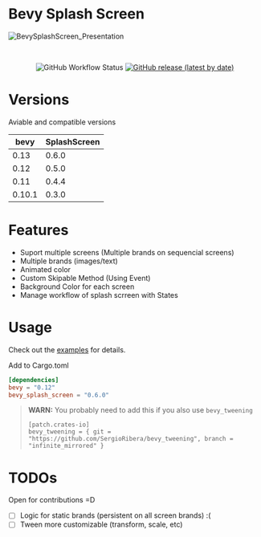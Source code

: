 # Bevy Splash Screen
![BevySplashScreen_Presentation](https://user-images.githubusercontent.com/56278796/235970678-5ec68136-4624-419d-b1e1-f7d9f311bdae.gif)

</br>
<p align="center">
    <img alt="GitHub Workflow Status" src="https://img.shields.io/github/actions/workflow/status/SergioRibera/bevy_splash_screen/ci.yml?label=ci&style=flat-square">
    <a href="https://crates.io/crates/bevy_splash_screen"><img alt="GitHub release (latest by date)" src="https://img.shields.io/crates/v/bevy_splash_screen"></a>
</p>

# Versions
Aviable and compatible versions

|  bevy  |   SplashScreen  |
|--------|-----------------|
|  0.13  |      0.6.0      |
|  0.12  |      0.5.0      |
|  0.11  |      0.4.4      |
| 0.10.1 |      0.3.0      |

# Features
- Suport multiple screens (Multiple brands on sequencial screens)
- Multiple brands (images/text)
- Animated color
- Custom Skipable Method (Using Event)
- Background Color for each screen
- Manage workflow of splash scrreen with States

# Usage
Check out the [examples](./examples) for details.

Add to Cargo.toml
```toml
[dependencies]
bevy = "0.12"
bevy_splash_screen = "0.6.0"
```

> **WARN:** You probably need to add this if you also use `bevy_tweening`
> ```
> [patch.crates-io]
> bevy_tweening = { git = "https://github.com/SergioRibera/bevy_tweening", branch = "infinite_mirrored" }
> ```

# TODOs
Open for contributions =D

- [ ] Logic for static brands (persistent on all screen brands) :(
- [ ] Tween more customizable (transform, scale, etc)
